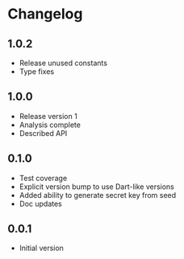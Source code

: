 # Changelog

## 1.0.2

- Release unused constants
- Type fixes

## 1.0.0

- Release version 1
- Analysis complete
- Described API

## 0.1.0

- Test coverage
- Explicit version bump to use Dart-like versions
- Added ability to generate secret key from seed
- Doc updates

## 0.0.1

- Initial version
